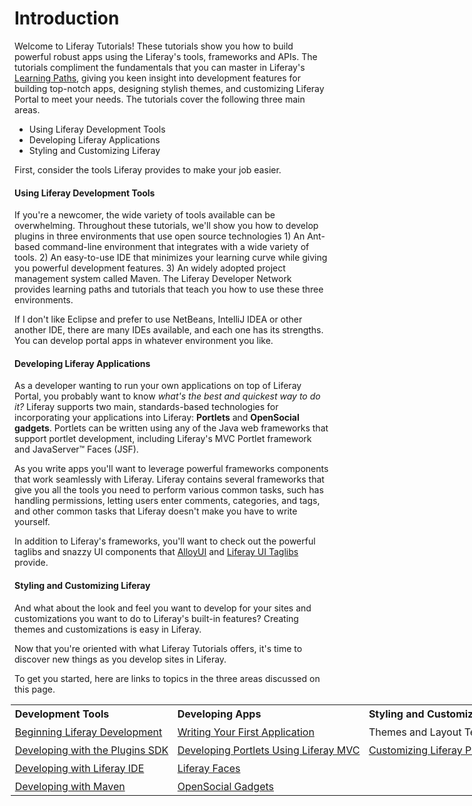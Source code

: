 # Introduction [](id=tutorials-lp-6-2-develop-tutorial)

Welcome to Liferay Tutorials! 
These tutorials show you how to build powerful robust apps using the
Liferay's tools, frameworks and APIs. The tutorials compliment the fundamentals
that you can master in Liferay's
[Learning Paths](/develop/learning-paths/-/knowledge_base/welcome-lp-6-2-develop-learnpath),
giving you keen insight into development features for building top-notch apps,
designing stylish themes, and customizing Liferay Portal to meet your needs. The
tutorials cover the following three main areas. 

- Using Liferay Development Tools
- Developing Liferay Applications
- Styling and Customizing Liferay

First, consider the tools Liferay provides to make your job easier.

#### Using Liferay Development Tools

If you're a newcomer, the wide variety of tools available can be overwhelming.
Throughout these tutorials, we'll show you how to develop plugins in three
environments that use open source technologies 1) An Ant-based command-line
environment that integrates with a wide variety of tools. 2) An easy-to-use IDE
that minimizes your learning curve while giving you powerful development
features. 3) An widely adopted project management system called Maven. The
Liferay Developer Network provides learning paths and tutorials that teach you
how to use these three environments. 

If I don't like Eclipse and prefer to use NetBeans, IntelliJ IDEA or other
another IDE, there are many IDEs available, and each one has its strengths. You
can develop portal apps in whatever environment you like. 

#### Developing Liferay Applications

As a developer wanting to run your own applications on top of Liferay Portal,
you probably want to know *what's the best and quickest way to do it?* Liferay
supports two main, standards-based technologies for incorporating your
applications into Liferay: **Portlets** and **OpenSocial gadgets**. Portlets can
be written using any of the Java web frameworks that support portlet
development, including Liferay's MVC Portlet framework and JavaServer&#8482;
Faces (JSF).

As you write apps you'll want to leverage powerful frameworks components that
work seamlessly with Liferay. Liferay contains several frameworks that give you
all the tools you need to perform various common tasks, such has handling
permissions, letting users enter comments, categories, and tags, and other
common tasks that Liferay doesn't make you have to write yourself.
<!--Here are just
a few of the framework topics the tutorials cover in detail.  

[Service Builder and Services](/develop/tutorials/-/knowledge_base/service-builder-lp-6-2-develop-tutorial)<br>
Implementing Roles and Permissions<br>
Leveraging the Asset Framework<br>
[Application Display Templates](/develop/tutorials/-/knowledge_base/application-display-templates-lp-6-2-develop-tutorial)
-->

In addition to Liferay's frameworks, you'll want to check out the powerful
taglibs and snazzy UI components that
[AlloyUI](/develop/tutorials/-/knowledge_base/alloyui-lp-6-2-develop-tutorial) and
[Liferay UI Taglibs](/develop/tutorials/-/knowledge_base/liferay-ui-taglibs-lp-6-2-develop-tutorial)
provide.

#### Styling and Customizing Liferay

And what about the look and feel you want to develop for your sites and
customizations you want to do to Liferay's built-in features? Creating themes
and customizations is easy in Liferay. 

Now that you're oriented with what Liferay Tutorials offers, it's time to
discover new things as you develop sites in Liferay. 

To get you started, here are links to topics in the three areas
discussed on this page.

<div id="wrapper">
<table id="table">
<tr>
<th>
<strong>Development Tools</strong>
</th>

<th>
<strong>Developing Apps</strong>
</th>

<th>
<strong>Styling and Customizing</strong>
</th>
</tr>

<tr>
<td>
<a href="/develop/learning-paths/-/knowledge_base/beginning-liferay-development-lp-6-2-develop-learnpath" >Beginning Liferay Development</a>
</td>
<td>
<a href="/develop/learning-paths/-/knowledge_base/writing-your-first-liferay-application-lp-6-2-develop-learnpath" >Writing Your First Application</a>
</td>
<td>
Themes and Layout Templates
</td>
</tr>

<tr>
<td>
<a href="/develop/tutorials/-/knowledge_base/plugins-sdk-lp-6-2-develop-tutorial" >Developing with the Plugins SDK</a>
</td>
<td>
<a href="/develop/tutorials/-/knowledge_base/developing-jsp-portlets-using-liferay-mvc-lp-6-2-develop-tutorial" >Developing Portlets Using Liferay MVC</a>
</td>
<td>
<a href="/develop/tutorials/-/knowledge_base/customizing-liferay-portal-lp-6-2-develop-tutorial" >Customizing Liferay Portal</a>
</td>
</tr>

<tr>
<td>
<a href="/develop/tutorials/-/knowledge_base/liferay-ide-lp-6-2-develop-tutorial" >Developing with Liferay IDE</a>
</td>
<td>
<a href="/develop/tutorials/-/knowledge_base/liferay-faces-jsf-portlets-lp-6-2-develop-tutorial" >Liferay Faces</a>
</td>
</tr>

<tr>
<td>
<a href="/develop/tutorials/-/knowledge_base/maven-lp-6-2-develop-tutorial" >Developing with Maven</a>
</td>
<td>
<a href="/develop/tutorials/-/knowledge_base/creating-and-integrating-with-opensocial-liferay-portal-6-2-dev-guide-08-en" >OpenSocial Gadgets</a>
</td>
</tr>
</table>
</div>

<style>
table
{
width:860px;
}
th
{
text-align: left;
}
th, td
{
padding-left: 0.4em;
padding-top: 0.3em;

}
#wrapper
{
margin-left: -0.4em;
}
</style>
